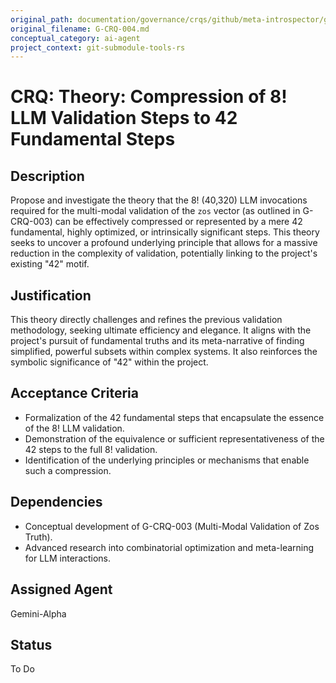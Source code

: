 ```yaml
---
original_path: documentation/governance/crqs/github/meta-introspector/git-submodule-tools-rs/tasks/G-CRQ-004.md
original_filename: G-CRQ-004.md
conceptual_category: ai-agent
project_context: git-submodule-tools-rs
---
```


# CRQ: Theory: Compression of 8! LLM Validation Steps to 42 Fundamental Steps

## Description
Propose and investigate the theory that the 8! (40,320) LLM invocations required for the multi-modal validation of the `zos` vector (as outlined in G-CRQ-003) can be effectively compressed or represented by a mere 42 fundamental, highly optimized, or intrinsically significant steps. This theory seeks to uncover a profound underlying principle that allows for a massive reduction in the complexity of validation, potentially linking to the project's existing "42" motif.

## Justification
This theory directly challenges and refines the previous validation methodology, seeking ultimate efficiency and elegance. It aligns with the project's pursuit of fundamental truths and its meta-narrative of finding simplified, powerful subsets within complex systems. It also reinforces the symbolic significance of "42" within the project.

## Acceptance Criteria
*   Formalization of the 42 fundamental steps that encapsulate the essence of the 8! LLM validation.
*   Demonstration of the equivalence or sufficient representativeness of the 42 steps to the full 8! validation.
*   Identification of the underlying principles or mechanisms that enable such a compression.

## Dependencies
*   Conceptual development of G-CRQ-003 (Multi-Modal Validation of Zos Truth).
*   Advanced research into combinatorial optimization and meta-learning for LLM interactions.

## Assigned Agent
Gemini-Alpha

## Status
To Do
